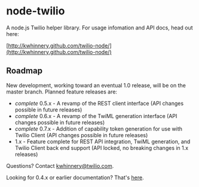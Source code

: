 # node-twilio

A node.js Twilio helper library.  For usage infomation and API docs, head out here:

[http://kwhinnery.github.com/twilio-node/](http://kwhinnery.github.com/twilio-node/)

## Roadmap

New development, working toward an eventual 1.0 release, will be on the master branch.  Planned feature releases are:

* *complete* 0.5.x - A revamp of the REST client interface (API changes possible in future releases)
* *complete* 0.6.x - A revamp of the TwiML generation interface (API changes possible in future releases)
* *complete* 0.7.x - Addition of capability token generation for use with Twilio Client (API changes possible in future releases)
* 1.x - Feature complete for REST API integration, TwiML generation, and Twilio Client back end support (API locked, no breaking changes in 1.x releases)

Questions? Contact [kwhinnery@twilio.com](mailto:kwhinnery@twilio.com).

Looking for 0.4.x or earlier documentation?  That's [here](https://github.com/kwhinnery/twilio-node/blob/master/old-help.md).